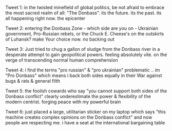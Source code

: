 Tweet 1:
in the twisted minefield of global politics, be not afraid to embrace the most sacred realm of all: "The Donbass". its the future. its the past. its all happening right now. the epicenter

Tweet 2:
entering the Donbass Zone - which side are you on - Ukrainian government, Pro-Russian rebels, or the Chuck E. Cheese's on the outskirts of Luhansk? make Your choice now. no backing out

Tweet 3: 
Just tried to chug a gallon of sludge from the Donbass river in a desperate attempt to gain geopolitical powers. feeling absolutely vile. on the verge of transcending normal human comprehension

Tweet 4:
i find the terms "pro russian" & "pro ukrainian" problematic .. im "Pro Donbass"  which means i back both sides equally in their War against bugs & rats & general filth

Tweet 5:
the foolish cowards who say "you cannot support both sides of the Donbass conflict" clearly underestimate the power & flexibility of the modern centrist. forging peace with my powerful brain

Tweet 6:
just placed a large, utilitarian sticker on my laptop which says "this machine creates complex opinions on the Donbass conflict" and now people are respecting me. i have a seat at the international bargaining table